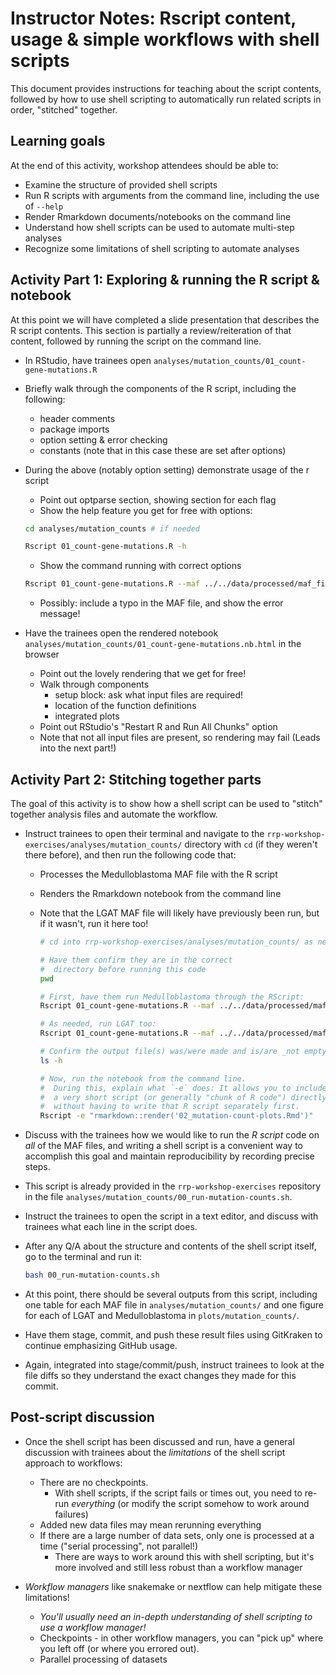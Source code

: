 # Instructor Notes: Rscript content, usage & simple workflows with shell scripts



This document provides instructions for teaching about the script contents, followed by how to use shell scripting to automatically run related scripts in order, "stitched" together.

## Learning goals

At the end of this activity, workshop attendees should be able to:

* Examine the structure of provided shell scripts
* Run R scripts with arguments from the command line, including the use of `--help`
* Render Rmarkdown documents/notebooks on the command line
* Understand how shell scripts can be used to automate multi-step analyses
* Recognize some limitations of shell scripting to automate analyses

## Activity Part 1: Exploring & running the R script & notebook

At this point we will have completed a slide presentation that describes the R script contents.
This section is partially a review/reiteration of that content, followed by running the script on the command line.


* In RStudio, have trainees open `analyses/mutation_counts/01_count-gene-mutations.R`
* Briefly walk through the components of the R script, including the following:
  * header comments
  * package imports
  * option setting & error checking
  * constants (note that in this case these are set after options)

* During the above (notably option setting) demonstrate usage of the r script
  * Point out optparse section, showing section for each flag
  * Show the help feature you get for free with options:

  ```sh
  cd analyses/mutation_counts # if needed

  Rscript 01_count-gene-mutations.R -h
  ```
  * Show the command running with correct options

  ```sh
  Rscript 01_count-gene-mutations.R --maf ../../data/processed/maf_files/LGAT.maf.tsv.gz -o LGAT_gene-mutations.tsv
  ```

  * Possibly: include a typo in the MAF file, and show the error message!

* Have the trainees open the rendered notebook `analyses/mutation_counts/01_count-gene-mutations.nb.html` in the browser
  * Point out the lovely rendering that we get for free!
  * Walk through components
    * setup block: ask what input files are required!
    * location of the function definitions
    * integrated plots
  * Point out RStudio's "Restart R and Run All Chunks" option
  * Note that not all input files are present, so rendering may fail (Leads into the next part!)


## Activity Part 2: Stitching together parts

The goal of this activity is to show how a shell script can be used to "stitch" together analysis files and automate the workflow.


* Instruct trainees to open their terminal and navigate to the `rrp-workshop-exercises/analyses/mutation_counts/` directory with `cd` (if they weren't there before), and then run the following code that:
  * Processes the Medulloblastoma MAF file with the R script
  * Renders the Rmarkdown notebook from the command line 
  * Note that the LGAT MAF file will likely have previously been run, but if it wasn't, run it here too!

    ```sh
    # cd into rrp-workshop-exercises/analyses/mutation_counts/ as needed

    # Have them confirm they are in the correct 
    #  directory before running this code
    pwd

    # First, have them run Medulloblastoma through the RScript:
    Rscript 01_count-gene-mutations.R --maf ../../data/processed/maf_files/Medulloblastoma.maf.tsv.gz --outfile Medulloblastoma_gene-mutations.tsv

    # As needed, run LGAT too:
    Rscript 01_count-gene-mutations.R --maf ../../data/processed/maf_files/LGAT.maf.tsv.gz --outfile LGAT_gene-mutations.tsv

    # Confirm the output file(s) was/were made and is/are _not empty_!
    ls -h
    
    # Now, run the notebook from the command line.
    #  During this, explain what `-e` does: It allows you to include
    #  a very short script (or generally "chunk of R code") directly from the command line
    #  without having to write that R script separately first.
    Rscript -e "rmarkdown::render('02_mutation-count-plots.Rmd')"
    ```

* Discuss with the trainees how we would like to run the _R script_ code on _all_ of the MAF files, and writing a shell script is a convenient way to accomplish this goal and maintain reproducibility by recording precise steps.
* This script is already provided in the `rrp-workshop-exercises` repository in the file `analyses/mutation_counts/00_run-mutation-counts.sh`.
* Instruct the trainees to open the script in a text editor, and discuss with trainees what each line in the script does.


* After any Q/A about the structure and contents of the shell script itself, go to the terminal and run it:

    ```sh
    bash 00_run-mutation-counts.sh
    ```

* At this point, there should be several outputs from this script, including one table for each MAF file in `analyses/mutation_counts/` and one figure for each of LGAT and Medulloblastoma in `plots/mutation_counts/`.

* Have them stage, commit, and push these result files using GitKraken to continue emphasizing GitHub usage.
* Again, integrated into stage/commit/push, instruct trainees to look at the file diffs so they understand the exact changes they made for this commit. 


## Post-script discussion

* Once the shell script has been discussed and run, have a general discussion with trainees about the _limitations_ of the shell script approach to workflows:
  * There are no checkpoints. 
    * With shell scripts, if the script fails or times out, you need to re-run *everything* (or modify the script somehow to work around failures)
  * Added new data files may mean rerunning everything
  * If there are a large number of data sets, only one is processed at a time ("serial processing", not parallel!)
    * There are ways to work around this with shell scripting, but it's more involved and still less robust than a workflow manager
  
* _Workflow managers_ like snakemake or nextflow can help mitigate these limitations!
  * _You'll usually need an in-depth understanding of shell scripting to use a workflow manager!_
  * Checkpoints - in other workflow managers, you can "pick up" where you left off (or where you errored out).
  * Parallel processing of datasets
